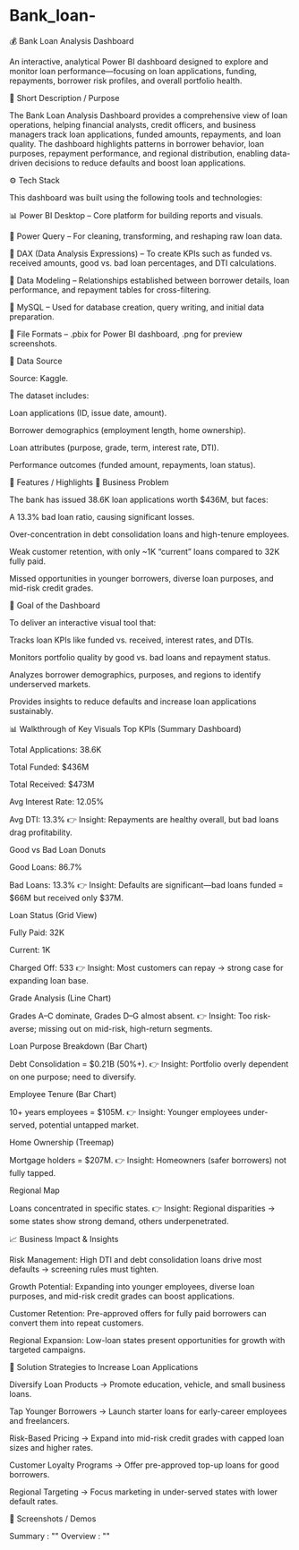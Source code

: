 # Bank_loan-

💰 Bank Loan Analysis Dashboard

An interactive, analytical Power BI dashboard designed to explore and monitor loan performance—focusing on loan applications, funding, repayments, borrower risk profiles, and overall portfolio health.

📝 Short Description / Purpose

The Bank Loan Analysis Dashboard provides a comprehensive view of loan operations, helping financial analysts, credit officers, and business managers track loan applications, funded amounts, repayments, and loan quality. The dashboard highlights patterns in borrower behavior, loan purposes, repayment performance, and regional distribution, enabling data-driven decisions to reduce defaults and boost loan applications.

⚙️ Tech Stack

This dashboard was built using the following tools and technologies:

📊 Power BI Desktop – Core platform for building reports and visuals.

📂 Power Query – For cleaning, transforming, and reshaping raw loan data.

🧠 DAX (Data Analysis Expressions) – To create KPIs such as funded vs. received amounts, good vs. bad loan percentages, and DTI calculations.

📝 Data Modeling – Relationships established between borrower details, loan performance, and repayment tables for cross-filtering.

💾 MySQL  – Used for database creation, query writing, and initial data preparation.

📁 File Formats – .pbix for Power BI dashboard, .png for preview screenshots.

📂 Data Source

Source: Kaggle.

The dataset includes:

Loan applications (ID, issue date, amount).

Borrower demographics (employment length, home ownership).

Loan attributes (purpose, grade, term, interest rate, DTI).

Performance outcomes (funded amount, repayments, loan status).

🌟 Features / Highlights
🔴 Business Problem

The bank has issued 38.6K loan applications worth $436M, but faces:

A 13.3% bad loan ratio, causing significant losses.

Over-concentration in debt consolidation loans and high-tenure employees.

Weak customer retention, with only ~1K “current” loans compared to 32K fully paid.

Missed opportunities in younger borrowers, diverse loan purposes, and mid-risk credit grades.

🎯 Goal of the Dashboard

To deliver an interactive visual tool that:

Tracks loan KPIs like funded vs. received, interest rates, and DTIs.

Monitors portfolio quality by good vs. bad loans and repayment status.

Analyzes borrower demographics, purposes, and regions to identify underserved markets.

Provides insights to reduce defaults and increase loan applications sustainably.

📊 Walkthrough of Key Visuals
Top KPIs (Summary Dashboard)

Total Applications: 38.6K

Total Funded: $436M

Total Received: $473M

Avg Interest Rate: 12.05%

Avg DTI: 13.3%
👉 Insight: Repayments are healthy overall, but bad loans drag profitability.

Good vs Bad Loan Donuts

Good Loans: 86.7%

Bad Loans: 13.3%
👉 Insight: Defaults are significant—bad loans funded = $66M but received only $37M.

Loan Status (Grid View)

Fully Paid: 32K

Current: 1K

Charged Off: 533
👉 Insight: Most customers can repay → strong case for expanding loan base.

Grade Analysis (Line Chart)

Grades A–C dominate, Grades D–G almost absent.
👉 Insight: Too risk-averse; missing out on mid-risk, high-return segments.

Loan Purpose Breakdown (Bar Chart)

Debt Consolidation = $0.21B (50%+).
👉 Insight: Portfolio overly dependent on one purpose; need to diversify.

Employee Tenure (Bar Chart)

10+ years employees = $105M.
👉 Insight: Younger employees under-served, potential untapped market.

Home Ownership (Treemap)

Mortgage holders = $207M.
👉 Insight: Homeowners (safer borrowers) not fully tapped.

Regional Map

Loans concentrated in specific states.
👉 Insight: Regional disparities → some states show strong demand, others underpenetrated.

📈 Business Impact & Insights

Risk Management: High DTI and debt consolidation loans drive most defaults → screening rules must tighten.

Growth Potential: Expanding into younger employees, diverse loan purposes, and mid-risk credit grades can boost applications.

Customer Retention: Pre-approved offers for fully paid borrowers can convert them into repeat customers.

Regional Expansion: Low-loan states present opportunities for growth with targeted campaigns.

🚀 Solution Strategies to Increase Loan Applications

Diversify Loan Products → Promote education, vehicle, and small business loans.

Tap Younger Borrowers → Launch starter loans for early-career employees and freelancers.

Risk-Based Pricing → Expand into mid-risk credit grades with capped loan sizes and higher rates.

Customer Loyalty Programs → Offer pre-approved top-up loans for good borrowers.

Regional Targeting → Focus marketing in under-served states with lower default rates.

📸 Screenshots / Demos

Summary : ""
Overview : ""
